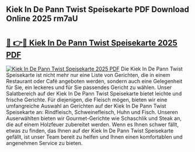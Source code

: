 ## Kiek In De Pann Twist Speisekarte PDF Download Online 2025 rm7aU

# <h2><a href="http://gc99etf.nevu.top/?p=Kiek+In+De+Pann+Twist+Speisekarte">🔗 👉🔴 Kiek In De Pann Twist Speisekarte 2025 PDF</a></h2>

[![Kiek In De Pann Twist Speisekarte 2025 PDF](https://i.imgur.com/dBaPXMq.png)](http://gc99etf.nevu.top/?p=Kiek+In+De+Pann+Twist+Speisekarte)
Die Kiek In De Pann Twist Speisekarte ist nicht mehr nur eine Liste von Gerichten, die in einem Restaurant oder Café angeboten werden, sondern auch eine Gelegenheit für Sie, ein leckeres und für Sie passendes Gericht zu wählen. Unser Salatbereich auf der Kiek In De Pann Twist Speisekarte bietet leichte und frische Gerichte. Für diejenigen, die Fleisch mögen, bieten wir eine umfangreiche Auswahl an Gerichten auf der Kiek In De Pann Twist Speisekarte an: Rindfleisch, Schweinefleisch, Huhn und Fisch. Unseren Auserwählten bieten wir Gourmet-Gerichte wie Schaschlik und Steak an, die auf einem Holzfeuer zubereitet werden. Wenn es Ihnen schwer fällt, etwas zu finden, das Ihnen auf der Kiek In De Pann Twist Speisekarte gefällt, ist unser Team bereit zu helfen und Ihnen einen komfortablen und angenehmen Service zu bieten.
